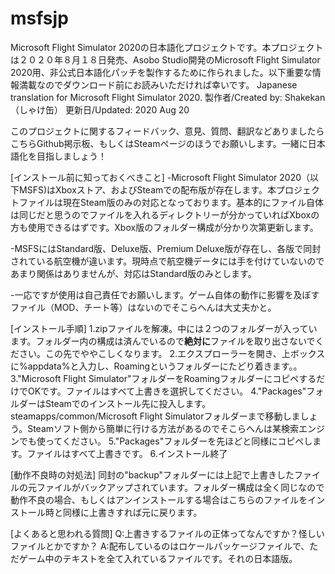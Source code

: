 # msfsjp
Microsoft Flight Simulator 2020の日本語化プロジェクトです。本プロジェクトは２０２０年８月１８日発売、Asobo Studio開発のMicrosoft Flight Simulator 2020用、非公式日本語化パッチを製作するために作られました。以下重要な情報満載なのでダウンロード前にお読みいただければ幸いです。
Japanese translation for Microsoft Flight Simulator 2020.
製作者/Created by: Shakekan（しゃけ缶）
更新日/Updated: 2020 Aug 20


このプロジェクトに関するフィードバック、意見、質問、翻訳などありましたらこちらGithub掲示板、もしくはSteamページのほうでお願いします。一緒に日本語化を目指しましょう！


[インストール前に知っておくべきこと]
-Microsoft Flight Simulator 2020（以下MSFS)はXboxストア、およびSteamでの配布版が存在します。本プロジェクトファイルは現在Steam版のみの対応となっております。基本的にファイル自体は同じだと思うのでファイルを入れるディレクトリーが分かっていればXboxの方も使用できるはずです。Xbox版のフォルダー構成が分かり次第更新します。

-MSFSにはStandard版、Deluxe版、Premium Deluxe版が存在し、各版で同封されている航空機が違います。現時点で航空機データには手を付けていないのであまり関係はありませんが、対応はStandard版のみとします。

-一応ですが使用は自己責任でお願いします。ゲーム自体の動作に影響を及ぼすファイル（MOD、チート等）はないのでそこらへんは大丈夫かと。


[インストール手順]
1.zipファイルを解凍。中には２つのフォルダーが入っています。フォルダー内の構成は済んでいるので<b>絶対に</b>ファイルを取り出さないでください。この先でややこしくなります。
2.エクスプローラーを開き、上ボックスに%appdata%と入力し、Roamingというフォルダーにたどり着きます。。
3."Microsoft Flight Simulator"フォルダーをRoamingフォルダーにコピペするだけでOKです。ファイルはすべて上書きを選択してください。
4."Packages"フォルダーはSteamでのインストール先に投入します。steamapps/common/Microsoft Flight Simulatorフォルダーまで移動しましょう。Steamソフト側から簡単に行ける方法があるのでそこらへんは某検索エンジンでも使ってください。
5."Packages"フォルダーを先ほどと同様にコピペします。ファイルはすべて上書きです。
6.インストール終了


[動作不良時の対処法]
同封の"backup"フォルダーには上記で上書きしたファイルの元ファイルがバックアップされています。フォルダー構成は全く同じなので動作不良の場合、もしくはアンインストールする場合はこちらのファイルをインストール時と同様に上書きすれば元に戻ります。


[よくあると思われる質問]
Q:上書きするファイルの正体ってなんですか？怪しいファイルとかですか？
A:配布しているのはロケールパッケージファイルで、ただゲーム中のテキストを全て入れているファイルです。それの日本語版。

